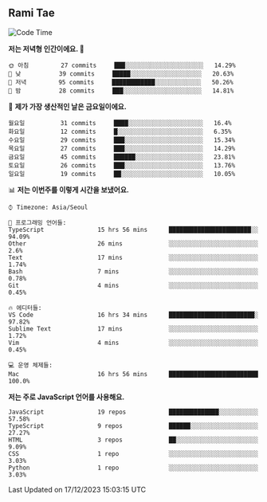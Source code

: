 ## Rami Tae

<!--START_SECTION:waka-->
![Code Time](http://img.shields.io/badge/Code%20Time-1%2C312%20hrs%2014%20mins-blue)

**저는 저녁형 인간이에요. 🦉** 

```text
🌞 아침         27 commits     ███░░░░░░░░░░░░░░░░░░░░░░   14.29% 
🌆 낮　         39 commits     █████░░░░░░░░░░░░░░░░░░░░   20.63% 
🌃 저녁         95 commits     ████████████░░░░░░░░░░░░░   50.26% 
🌙 밤　         28 commits     ███░░░░░░░░░░░░░░░░░░░░░░   14.81%

```
📅 **제가 가장 생산적인 날은 금요일이에요.** 

```text
월요일          31 commits     ████░░░░░░░░░░░░░░░░░░░░░   16.4% 
화요일          12 commits     █░░░░░░░░░░░░░░░░░░░░░░░░   6.35% 
수요일          29 commits     ███░░░░░░░░░░░░░░░░░░░░░░   15.34% 
목요일          27 commits     ███░░░░░░░░░░░░░░░░░░░░░░   14.29% 
금요일          45 commits     ██████░░░░░░░░░░░░░░░░░░░   23.81% 
토요일          26 commits     ███░░░░░░░░░░░░░░░░░░░░░░   13.76% 
일요일          19 commits     ██░░░░░░░░░░░░░░░░░░░░░░░   10.05%

```


📊 **저는 이번주를 이렇게 시간을 보냈어요.** 

```text
⌚︎ Timezone: Asia/Seoul

💬 프로그래밍 언어들: 
TypeScript               15 hrs 56 mins      ███████████████████████░░   94.09% 
Other                    26 mins             ░░░░░░░░░░░░░░░░░░░░░░░░░   2.6% 
Text                     17 mins             ░░░░░░░░░░░░░░░░░░░░░░░░░   1.74% 
Bash                     7 mins              ░░░░░░░░░░░░░░░░░░░░░░░░░   0.78% 
Git                      4 mins              ░░░░░░░░░░░░░░░░░░░░░░░░░   0.45%

🔥 에디터들: 
VS Code                  16 hrs 34 mins      ████████████████████████░   97.82% 
Sublime Text             17 mins             ░░░░░░░░░░░░░░░░░░░░░░░░░   1.72% 
Vim                      4 mins              ░░░░░░░░░░░░░░░░░░░░░░░░░   0.45%

💻 운영 체제들: 
Mac                      16 hrs 56 mins      █████████████████████████   100.0%

```

**저는 주로 JavaScript 언어를 사용해요.** 

```text
JavaScript               19 repos            ██████████████░░░░░░░░░░░   57.58% 
TypeScript               9 repos             ██████░░░░░░░░░░░░░░░░░░░   27.27% 
HTML                     3 repos             ██░░░░░░░░░░░░░░░░░░░░░░░   9.09% 
CSS                      1 repo              ░░░░░░░░░░░░░░░░░░░░░░░░░   3.03% 
Python                   1 repo              ░░░░░░░░░░░░░░░░░░░░░░░░░   3.03%

```



 Last Updated on 17/12/2023 15:03:15 UTC
<!--END_SECTION:waka-->
